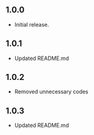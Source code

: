 ## 1.0.0

- Initial release.

## 1.0.1

- Updated README.md

## 1.0.2

- Removed unnecessary codes

## 1.0.3

- Updated README.md